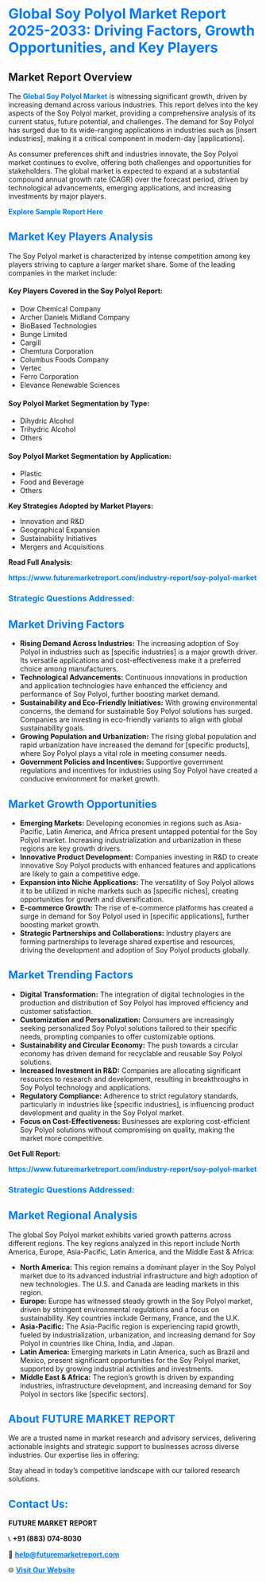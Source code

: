 <h1 style="color: #007BFF;">Global Soy Polyol Market Report 2025-2033: Driving Factors, Growth Opportunities, and Key Players</h1>

<section id="overview">
<h2>Market Report Overview</h2>
<p>The <a href="https://www.futuremarketreport.com/industry-report/soy-polyol-market" style="color: #007BFF; text-decoration: none;"><strong>Global Soy Polyol Market</strong></a> is witnessing significant growth, driven by increasing demand across various industries. This report delves into the key aspects of the Soy Polyol market, providing a comprehensive analysis of its current status, future potential, and challenges. The demand for Soy Polyol has surged due to its wide-ranging applications in industries such as [insert industries], making it a critical component in modern-day [applications].</p>
<p>As consumer preferences shift and industries innovate, the Soy Polyol market continues to evolve, offering both challenges and opportunities for stakeholders. The global market is expected to expand at a substantial compound annual growth rate (CAGR) over the forecast period, driven by technological advancements, emerging applications, and increasing investments by major players.</p>
</section>

<section id="overview">
<p><a href="https://www.futuremarketreport.com/request-sample/reportId=82888" style="color: #007BFF; text-decoration: none;"><strong>Explore Sample Report Here</strong></a></p>
</section>

<section id="key-players">
<h2 style="color: #007BFF;">Market Key Players Analysis</h2>
<p>The Soy Polyol market is characterized by intense competition among key players striving to capture a larger market share. Some of the leading companies in the market include:</p>
<h4>Key Players Covered in the Soy Polyol Report:</h4>
<ul><li>Dow Chemical Company</li><li>Archer Daniels Midland Company</li><li>BioBased Technologies</li><li>Bunge Limited</li><li>Cargill</li><li>Chemtura Corporation</li><li>Columbus Foods Company</li><li>Vertec</li><li>Ferro Corporation</li><li>Elevance Renewable Sciences</li></ul>
<h4>Soy Polyol Market Segmentation by Type:</h4>
<ul><li>Dihydric Alcohol</li><li>Trihydric Alcohol</li><li>Others</li></ul>

<h4>Soy Polyol Market Segmentation by Application:</h4>
<ul><li>Plastic</li><li>Food and Beverage</li><li>Others</li></ul>
<p><strong>Key Strategies Adopted by Market Players:</strong></p>
<ul>
<li>Innovation and R&D</li>
<li>Geographical Expansion</li>
<li>Sustainability Initiatives</li>
<li>Mergers and Acquisitions</li>
</ul>
</section>

<section>
<p><strong>Read Full Analysis: </strong></p><a href="https://www.futuremarketreport.com/industry-report/soy-polyol-market" style="color: #007BFF; text-decoration: none;"><strong>https://www.futuremarketreport.com/industry-report/soy-polyol-market</strong></a>
<h3 style="color: #007BFF;">Strategic Questions Addressed:</h3>
</section>

<section id="driving-factors">
<h2 style="color: #007BFF;">Market Driving Factors</h2>
<ul>
<li><strong>Rising Demand Across Industries:</strong> The increasing adoption of Soy Polyol in industries such as [specific industries] is a major growth driver. Its versatile applications and cost-effectiveness make it a preferred choice among manufacturers.</li>
<li><strong>Technological Advancements:</strong> Continuous innovations in production and application technologies have enhanced the efficiency and performance of Soy Polyol, further boosting market demand.</li>
<li><strong>Sustainability and Eco-Friendly Initiatives:</strong> With growing environmental concerns, the demand for sustainable Soy Polyol solutions has surged. Companies are investing in eco-friendly variants to align with global sustainability goals.</li>
<li><strong>Growing Population and Urbanization:</strong> The rising global population and rapid urbanization have increased the demand for [specific products], where Soy Polyol plays a vital role in meeting consumer needs.</li>
<li><strong>Government Policies and Incentives:</strong> Supportive government regulations and incentives for industries using Soy Polyol have created a conducive environment for market growth.</li>
</ul>
</section>

<section id="growth-opportunities">
<h2 style="color: #007BFF;">Market Growth Opportunities</h2>
<ul>
<li><strong>Emerging Markets:</strong> Developing economies in regions such as Asia-Pacific, Latin America, and Africa present untapped potential for the Soy Polyol market. Increasing industrialization and urbanization in these regions are key growth drivers.</li>
<li><strong>Innovative Product Development:</strong> Companies investing in R&D to create innovative Soy Polyol products with enhanced features and applications are likely to gain a competitive edge.</li>
<li><strong>Expansion into Niche Applications:</strong> The versatility of Soy Polyol allows it to be utilized in niche markets such as [specific niches], creating opportunities for growth and diversification.</li>
<li><strong>E-commerce Growth:</strong> The rise of e-commerce platforms has created a surge in demand for Soy Polyol used in [specific applications], further boosting market growth.</li>
<li><strong>Strategic Partnerships and Collaborations:</strong> Industry players are forming partnerships to leverage shared expertise and resources, driving the development and adoption of Soy Polyol products globally.</li>
</ul>
</section>

<section id="trending-factors">
<h2 style="color: #007BFF;">Market Trending Factors</h2>
<ul>
<li><strong>Digital Transformation:</strong> The integration of digital technologies in the production and distribution of Soy Polyol has improved efficiency and customer satisfaction.</li>
<li><strong>Customization and Personalization:</strong> Consumers are increasingly seeking personalized Soy Polyol solutions tailored to their specific needs, prompting companies to offer customizable options.</li>
<li><strong>Sustainability and Circular Economy:</strong> The push towards a circular economy has driven demand for recyclable and reusable Soy Polyol solutions.</li>
<li><strong>Increased Investment in R&D:</strong> Companies are allocating significant resources to research and development, resulting in breakthroughs in Soy Polyol technology and applications.</li>
<li><strong>Regulatory Compliance:</strong> Adherence to strict regulatory standards, particularly in industries like [specific industries], is influencing product development and quality in the Soy Polyol market.</li>
<li><strong>Focus on Cost-Effectiveness:</strong> Businesses are exploring cost-efficient Soy Polyol solutions without compromising on quality, making the market more competitive.</li>
</ul>
</section>

<section>
<p><strong>Get Full Report: </strong></p><a href="https://www.futuremarketreport.com/industry-report/soy-polyol-market" style="color: #007BFF; text-decoration: none;"><strong>https://www.futuremarketreport.com/industry-report/soy-polyol-market</strong></a>
<h3 style="color: #007BFF;">Strategic Questions Addressed:</h3>
</section>


<section id="regional-analysis">
<h2 style="color: #007BFF;">Market Regional Analysis</h2>
<p>The global Soy Polyol market exhibits varied growth patterns across different regions. The key regions analyzed in this report include North America, Europe, Asia-Pacific, Latin America, and the Middle East & Africa:</p>
<ul>
<li><strong>North America:</strong> This region remains a dominant player in the Soy Polyol market due to its advanced industrial infrastructure and high adoption of new technologies. The U.S. and Canada are leading markets in this region.</li>
<li><strong>Europe:</strong> Europe has witnessed steady growth in the Soy Polyol market, driven by stringent environmental regulations and a focus on sustainability. Key countries include Germany, France, and the U.K.</li>
<li><strong>Asia-Pacific:</strong> The Asia-Pacific region is experiencing rapid growth, fueled by industrialization, urbanization, and increasing demand for Soy Polyol in countries like China, India, and Japan.</li>
<li><strong>Latin America:</strong> Emerging markets in Latin America, such as Brazil and Mexico, present significant opportunities for the Soy Polyol market, supported by growing industrial activities and investments.</li>
<li><strong>Middle East & Africa:</strong> The region’s growth is driven by expanding industries, infrastructure development, and increasing demand for Soy Polyol in sectors like [specific sectors].</li>
</ul>
</section>

<footer>
<h2 style="color: #007BFF;">About FUTURE MARKET REPORT</h2>
<p>We are a trusted name in market research and advisory services, delivering actionable insights and strategic support to businesses across diverse industries. Our expertise lies in offering:</p>

<p>Stay ahead in today’s competitive landscape with our tailored research solutions.</p>

<h2 style="color: #007BFF;">Contact Us:</h2>
<p><strong>FUTURE MARKET REPORT</strong></p>
<p>📞 <strong>+91 (883) 074-8030</strong></p>
<p>📧 <strong><a href="mailto:help@futuremarketreport.com" style="color: #007BFF;">help@futuremarketreport.com</a></strong></p>
<p>🌐 <strong><a href="https://www.futuremarketreport.com/" style="color: #007BFF;">Visit Our Website</a></strong></p>
</footer>